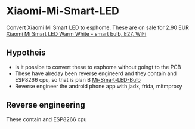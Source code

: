 # Xiaomi-Mi-Smart-LED
Convert Xiaomi Mi Smart LED to esphome. These are on sale for 2.90 EUR [Xiaomi Mi Smart LED Warm White - smart bulb, E27, WiFi](https://www.multitronic.fi/en/products/3519655/xiaomi-mi-smart-led-warm-white---smart-bulb--e27--wifi)

## Hypotheis 
- Is it possibe to convert these to esphome without goingt to the PCB
- These have alreday been reverse engineerd and they contain and ESP8266 cpu, so that is plan B [Mi-Smart-LED-Bulb](https://devices.esphome.io/devices/Mi-Smart-LED-Bulb)
- Reverse engineer the android phone app with jadx, frida, mitmproxy  

## Reverse engineering
These contain and ESP8266 cpu
